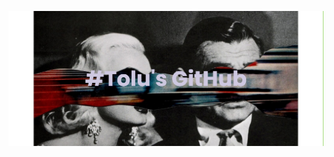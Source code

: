 ![image](https://github.com/toluelesin/toluelesin/blob/main/banner.png)

<!-- <p align="center">
  ### About Me 👋
  
  👋 Hello there! I'm Tolu Elesin, a passionate 4th-year Mechanical Engineering student with a love for innovation and problem-solving. My journey revolves around merging theoretical knowledge with hands-on practicality to create real-world solutions.
  
  🔧 My GitHub is a playground where I tinker with code and engineering concepts. From mechanical designs to coding projects, I'm driven by the curiosity to explore and learn.
  
  🚀 Currently, I'm diving into a portfolio for myself, seeking to apply my skills in Python and JS.
  
  🌟 Let's connect, collaborate, and bring ideas to life! Feel free to explore my repositories and drop me a message. Together, let's engineer a brighter future!
</p>

<h3 align="left">Connect with me:</h3>
<p align="left">
<a href="https://www.linkedin.com/in/toluelesin150602/" target="blank"><img align="center" src="https://cdn.jsdelivr.net/npm/simple-icons@3.0.1/icons/linkedin.svg" alt="" height="30" width="40" /></a>
<a href="https://www.instagram.com/tolu.elesin/" target="blank"><img align="center" src="https://cdn.jsdelivr.net/npm/simple-icons@3.0.1/icons/instagram.svg" alt="" height="30" width="40" /></a>
<a href="your link" target="blank"><img align="center" src="https://cdn.jsdelivr.net/npm/simple-icons@3.0.1/icons/youtube.svg" alt="" height="30" width="40" /></a>
</p>
<p align="center">
  <a href="https://git.io/streak-stats"><img src="https://github-readme-streak-stats.herokuapp.com?user=toluelesin&theme=dark&hide_border=true" alt="GitHub Streak" />
  </a>
</p>
<!--
**toluelesin/toluelesin** is a ✨ _special_ ✨ repository because its `README.md` (this file) appears on your GitHub profile.

Here are some ideas to get you started:

- 🔭 I’m currently working on ...
- 🌱 I’m currently learning ...
- 👯 I’m looking to collaborate on ...
- 🤔 I’m looking for help with ...
- 💬 Ask me about ...
- 📫 How to reach me: ...
- 😄 Pronouns: ...
- ⚡ Fun fact: ...
-->
